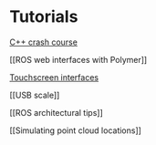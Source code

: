 # Tutorials

[C++ crash course](https://github.com/cse481sp17/cse481c/wiki/Cpp-crash-course)

[[ROS web interfaces with Polymer]]

[Touchscreen interfaces](https://github.com/cse481sp17/cse481c/wiki/Tutorial:-touchscreen-interfaces)

[[USB scale]]

[[ROS architectural tips]]

[[Simulating point cloud locations]]